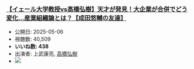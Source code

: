 ### [【イェール大学教授vs高橋弘樹】天才が発見！大企業が合併でどう変化...産業組織論とは？【成田悠輔の友達】](https://www.youtube.com/watch?v=g3HMFA6fMlA)
-   公開日: 2025-05-06
-   視聴数: 40,509
-   **いいね数: 438**
-   出演者: 上武康亮, [高橋弘樹](/rehacq_fan/people/高橋弘樹 "wikilink")
- [![](https://img.youtube.com/vi/g3HMFA6fMlA/hqdefault.jpg)](https://www.youtube.com/watch?v=g3HMFA6fMlA)
